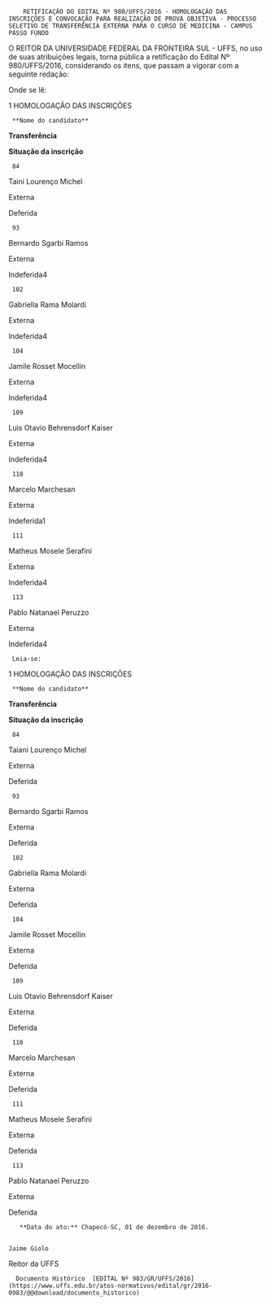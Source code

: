         RETIFICAÇÃO DO EDITAL Nº 980/UFFS/2016 - HOMOLOGAÇÃO DAS INSCRIÇÕES E CONVOCAÇÃO PARA REALIZAÇÃO DE PROVA OBJETIVA - PROCESSO SELETIVO DE TRANSFERÊNCIA EXTERNA PARA O CURSO DE MEDICINA - CAMPUS PASSO FUNDO  

O REITOR DA UNIVERSIDADE FEDERAL DA FRONTEIRA SUL - UFFS, no uso de suas atribuições legais, torna pública a retificação do Edital Nº 980/UFFS/2016, considerando os itens, que passam a vigorar com a seguinte redação:

 Onde se lê:

 1 HOMOLOGAÇÃO DAS INSCRIÇÕES

     **Nome do candidato**

   **Transferência**

   **Situação da inscrição**

     84

   Taini Lourenço Michel

   Externa

   Deferida

     93

   Bernardo Sgarbi Ramos 

   Externa

   Indeferida4

     102

   Gabriella Rama Molardi

   Externa

   Indeferida4

     104

   Jamile Rosset Mocellin

   Externa

   Indeferida4

     109

   Luis Otavio Behrensdorf Kaiser

   Externa

   Indeferida4

     110

   Marcelo Marchesan

   Externa

   Indeferida1

     111

   Matheus Mosele Serafini

   Externa

   Indeferida4

     113

   Pablo Natanael Peruzzo

   Externa

   Indeferida4

     Leia-se:

 1 HOMOLOGAÇÃO DAS INSCRIÇÕES

     **Nome do candidato**

   **Transferência**

   **Situação da inscrição**

     84

   Taiani Lourenço Michel

   Externa

   Deferida

     93

   Bernardo Sgarbi Ramos 

   Externa

   Deferida

     102

   Gabriella Rama Molardi

   Externa

   Deferida

     104

   Jamile Rosset Mocellin

   Externa

   Deferida

     109

   Luis Otavio Behrensdorf Kaiser

   Externa

   Deferida

     110

   Marcelo Marchesan

   Externa

   Deferida

     111

   Matheus Mosele Serafini

   Externa

   Deferida

     113

   Pablo Natanael Peruzzo

   Externa

   Deferida

       **Data do ato:** Chapecó-SC, 01 de dezembro de 2016.   
 

    Jaime Giolo   
 Reitor da UFFS 

      Documento Histórico  [EDITAL Nº 983/GR/UFFS/2016](https://www.uffs.edu.br/atos-normativos/edital/gr/2016-0983/@@download/documento_historico)     
      